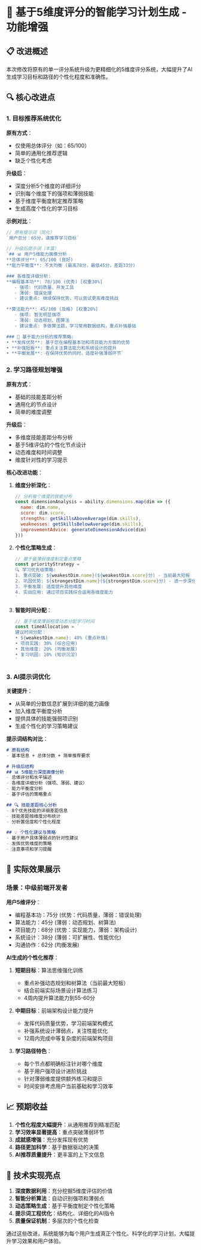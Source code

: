 # 🚀 基于5维度评分的智能学习计划生成 - 功能增强

## 📋 改进概述

本次修改将原有的单一评分系统升级为更精细化的5维度评分系统，大幅提升了AI生成学习目标和路径的个性化程度和准确性。

## 🔍 核心改进点

### 1. 目标推荐系统优化

**原有方式**：
- 仅使用总体评分（如：65/100）
- 简单的通用化推荐逻辑
- 缺乏个性化考虑

**升级后**：
- 深度分析5个维度的详细评分
- 识别每个维度下的强项和薄弱技能
- 基于维度平衡度制定推荐策略
- 生成高度个性化的学习目标

**示例对比**：

```javascript
// 原有提示词（简化）
`用户总分：65分，请推荐学习目标`

// 升级后提示词（丰富）
`## 📊 用户5维能力画像分析
**总体评分**: 65/100 (良好)
**能力平衡度**: 不太均衡 (最高78分，最低45分，差距33分)

### 各维度详细分析:
**编程基本功**: 78/100 (优秀) [权重30%]
   - 强项: 代码质量、开发工具
   - 薄弱: 错误处理
   - 建议重点: 继续保持优势，可以尝试更高难度挑战

**算法能力**: 45/100 (及格) [权重20%]
   - 强项: 暂无明显强项
   - 薄弱: 动态规划、图算法
   - 建议重点: 多做算法题，学习常用数据结构，重点补强基础

### 🎯 基于能力分析的推荐策略:
• **发挥优势**: 基于您在编程基本功和项目能力方面的优势
• **补强短板**: 重点关注算法能力和系统设计的提升
• **平衡发展**: 在保持优势的同时，适度补强薄弱环节`
```

### 2. 学习路径规划增强

**原有方式**：
- 基础的技能差距分析
- 通用化的节点设计
- 简单的难度调整

**升级后**：
- 多维度技能差距分布分析
- 基于5维评估的个性化节点设计
- 动态难度和时间调整
- 维度针对性的学习提示

**核心改进功能**：

1. **维度分析深化**：
   ```javascript
   // 分析每个维度的技能分布
   const dimensionAnalysis = ability.dimensions.map(dim => ({
     name: dim.name,
     score: dim.score,
     strengths: getSkillsAboveAverage(dim.skills),
     weaknesses: getSkillsBelowAverage(dim.skills),
     improvementAdvice: generateDimensionAdvice(dim)
   }))
   ```

2. **个性化策略生成**：
   ```javascript
   // 基于最薄弱维度制定重点策略
   const priorityStrategy = `
   🔍 学习优先级策略:
   1. 重点突破: ${weakestDim.name}(${weakestDim.score}分) - 当前最大短板
   2. 巩固优势: ${strongestDim.name}(${strongestDim.score}分) - 进一步深化
   3. 平衡发展: 适度提升其他维度
   4. 实战应用: 通过项目实践综合运用各维度能力
   `
   ```

3. **智能时间分配**：
   ```javascript
   // 基于维度薄弱程度动态分配学习时间
   const timeAllocation = `
   建议时间分配：
   • ${weakestDim.name}: 40% (重点补强)  
   • 项目实践: 30% (综合应用)
   • 其他维度: 20% (均衡发展)
   • 复习巩固: 10% (知识沉淀)
   `
   ```

### 3. AI提示词优化

**关键提升**：
- 从简单的分数信息扩展到详细的能力画像
- 加入维度平衡度分析
- 提供具体的技能强弱项识别
- 生成个性化的学习策略建议

**提示词结构对比**：

```markdown
# 原有结构
- 基本信息 + 总体分数 + 简单推荐要求

# 升级后结构
## 📊 5维能力深度画像分析
- 总体评分和水平描述
- 各维度详细分析（强项、薄弱、建议）
- 能力平衡度分析
- 基于评估的策略重点

## 🔍 技能差距核心分析  
- 8个优先技能的详细差距信息
- 技能差距按维度分布统计
- 分析置信度和个性化程度

## 💡 个性化建议与策略
- 基于用户具体薄弱点的针对性建议
- 发挥优势维度的策略
- 注意事项和学习提醒
```

## 🎯 实际效果展示

### 场景：中级前端开发者

**用户5维评分**：
- 编程基本功：75分 (优势：代码质量，薄弱：错误处理)
- 算法能力：45分 (薄弱：动态规划、树算法)
- 项目能力：68分 (优势：实现能力，薄弱：架构设计)  
- 系统设计：38分 (薄弱：可扩展性、性能优化)
- 沟通协作：62分 (均衡发展)

**AI生成的个性化推荐**：

1. **短期目标**：算法思维强化训练
   - 重点补强动态规划和树算法（当前最大短板）
   - 结合前端实际场景设计算法练习
   - 4周内提升算法能力到55-60分

2. **中期目标**：前端架构设计能力提升
   - 发挥代码质量优势，学习前端架构模式
   - 补强系统设计薄弱点，关注性能优化
   - 12周内完成中等复杂度的前端架构项目

3. **学习路径特色**：
   - 每个节点都明确标注针对哪个维度
   - 基于用户强项设计进阶挑战
   - 针对薄弱维度提供额外练习和提示
   - 时间安排考虑用户当前基础和学习效率

## 📈 预期收益

1. **个性化程度大幅提升**：从通用推荐到精准匹配
2. **学习效率显著提高**：重点突破薄弱环节
3. **成就感增强**：充分发挥现有优势
4. **路径更加科学**：基于数据驱动的决策
5. **AI推荐质量提升**：更丰富的上下文信息

## 🔧 技术实现亮点

1. **深度数据利用**：充分挖掘5维度评估的价值
2. **智能分析算法**：自动识别强项和薄弱点
3. **动态策略生成**：基于平衡度制定个性化策略
4. **提示词工程优化**：结构化、详细化的AI指令
5. **质量保证机制**：多层次的个性化检查

通过这些改进，系统能够为每个用户生成真正个性化、科学化的学习计划，大幅提升学习效果和用户体验。 